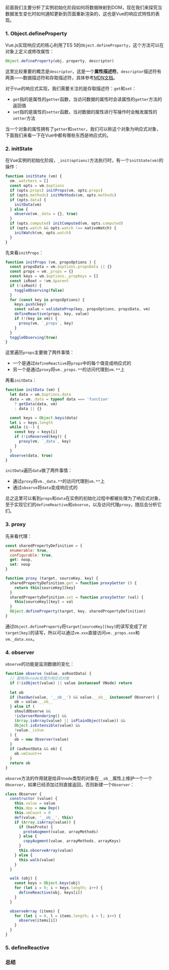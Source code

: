 前面我们主要分析了实例初始化阶段如何将数据映射到DOM，现在我们来探究当数据发生变化时如何通知更新到页面重新渲染的，这也是Vue的响应式特性的表现。

### 1. Object.defineProperty
Vue.js实现响应式的核心利用了ES 5的`Object.defineProperty`，这个方法可以在对象上定义或修改属性：
```js
Object.defineProperty(obj, property, descriptor)
```

这里比较重要的概念是`descriptor`，这是一个**属性描述符**。`descriptor`描述符有两类——数据描述符和存取描述符，具体参考[MDN文档](https://developer.mozilla.org/zh-CN/docs/Web/JavaScript/Reference/Global_Objects/Object/defineProperty)。

对于`Vue`的响应式实现，我们需要关注的是存取描述符：`get`和`set`：
- `get`指的是属性的`getter`函数，当访问数据的属性时会读属性的`getter`方法的返回值
- `set`指的是属性的`setter`函数，当对数据的属性进行写操作时会触发属性的`setter`方法

当一个对象的属性拥有了`getter`和`setter`，我们可以称这个对象为响应式对象，下面我们来看一下在Vue中都有哪些东西是响应式的。

### 2. initState
在Vue实例的初始化阶段，`_init(options)`方法执行时，有一个`initState(vm)`的操作：
```js
function initState (vm) {
  vm._watchers = []
  const opts = vm.$options
  if (opts.props) initProps(vm, opts.props)
  if (opts.methods) initMethods(vm, opts.methods)
  if (opts.data) {
    initData(vm)
  } else {
    observe(vm._data = {}, true)
  }
  if (opts.computed) initComputed(vm, opts.computed)
  if (opts.watch && opts.watch !== nativeWatch) {
    initWatch(vm, opts.watch)
  }
}
```

先来看`initProps`：
```js
function initProps (vm, propsOptions ) {
  const propsData = vm.$options.propsData || {}
  const props = vm._props = {}
  const keys = vm.$options._propKeys = []
  const isRoot = !vm.$parent
  if (!isRoot) {
    toggleObserving(false)
  }
  for (const key in propsOptions) {
    keys.push(key)
    const value = validateProp(key, propsOptions, propsData, vm)
    defineReactive(props, key, value)
    if (!(key in vm)) {
      proxy(vm, `_props`, key)
    }
  }
  toggleObserving(true)
}
```

这里遍历`props`主要做了两件事情：
- 一个是通过`defineReactive`将`props`中的每个值变成响应式的
- 另一个是通过`proxy`将`vm._props.**`的访问代理到`vm.**`上

再看`initData`：
```js
function initData (vm) {
  let data = vm.$options.data
  data = vm._data = typeof data === 'function'
    ? getData(data, vm)
    : data || {}

  const keys = Object.keys(data)
  let i = keys.length
  while (i--) {
    const key = keys[i]
    if (!isReserved(key)) {
      proxy(vm, `_data`, key)
    }
  }
  observe(data, true)
}
```

`initData`遍历`data`做了两件事情：
- 通过`proxy`将`vm._data.**`的访问代理到`vm.**`上
- 通过`observe`将`data`变成响应式的

总之这里可以看到`props`和`data`在实例的初始化过程中都被处理为了响应式对象，至于实现它们的`defineReactive`和`observe`，以及访问代理`proxy`，随后会分析它们。

### 3. proxy
先来看代理：
```js
const sharedPropertyDefinition = {
  enumerable: true,
  configurable: true,
  get: noop,
  set: noop
}

function proxy (target, sourceKey, key) {
  sharedPropertyDefinition.get = function proxyGetter () {
    return this[sourceKey][key]
  }
  sharedPropertyDefinition.set = function proxySetter (val) {
    this[sourceKey][key] = val
  }
  Object.defineProperty(target, key, sharedPropertyDefinition)
}
```

通过`Object.defineProperty`将`target[sourceKey][key]`的读写变成了对`target[key]`的读写，所以可以通过`vm.xxx`直接访问`vm._props.xxx`和`vm._data.xxx`。

### 4. observer
`observe`的功能是监测数据的变化：
```js
function observe (value, asRootData) {
  // 避免将vnode处理为响应式对象
  if (!isObject(value) || value instanceof VNode) return
    
  let ob
  if (hasOwn(value, '__ob__') && value.__ob__ instanceof Observer) {
    ob = value.__ob__
  } else if (
    shouldObserve &&
    !isServerRendering() &&
    (Array.isArray(value) || isPlainObject(value)) &&
    Object.isExtensible(value) &&
    !value._isVue
  ) {
    ob = new Observer(value)
  }
  if (asRootData && ob) {
    ob.vmCount++
  }
  return ob
}
```

`observe`方法的作用就是给非`Vnode`类型的对象在`__ob__`属性上维护一个一个`Observer`，如果已经添加过则直接返回，否则新建一个`Observer`：
```js
class Observer {
  constructor (value) {
    this.value = value
    this.dep = new Dep()
    this.vmCount = 0
    def(value, '__ob__', this)
    if (Array.isArray(value)) {
      if (hasProto) {
        protoAugment(value, arrayMethods)
      } else {
        copyAugment(value, arrayMethods, arrayKeys)
      }
      this.observeArray(value)
    } else {
      this.walk(value)
    }
  }

  walk (obj) {
    const keys = Object.keys(obj)
    for (let i = 0; i < keys.length; i++) {
      defineReactive(obj, keys[i])
    }
  }

  observeArray (items) {
    for (let i = 0, l = items.length; i < l; i++) {
      observe(items[i])
    }
  }
}
```

### 5. defineReactive


### 总结
